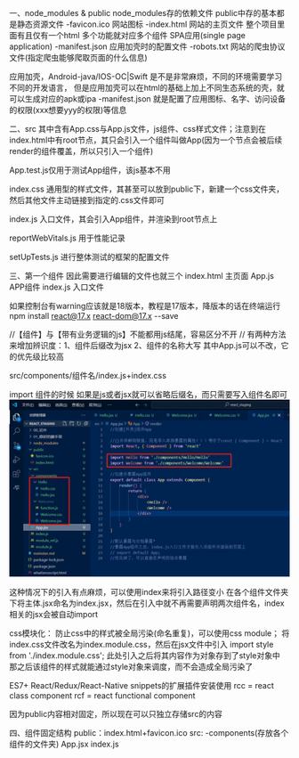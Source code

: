 一、node_modules & public
node_modules存的依赖文件
public中存的基本都是静态资源文件
-favicon.ico 网站图标
-index.html 网站的主页文件 整个项目里面有且仅有一个html 多个功能就对应多个组件 SPA应用(single page application)
-manifest.json 应用加壳时的配置文件
-robots.txt 网站的爬虫协议文件(指定爬虫能够爬取页面的什么信息)

应用加壳，Android-java/IOS-OC|Swift 是不是非常麻烦，不同的环境需要学习不同的开发语言，
但是应用加壳可以在html的基础上加上不同生态系统的壳，就可以生成对应的apk或ipa
-manifest.json 就是配置了应用图标、名字、访问设备的权限(xxx想要yyy的权限)等信息


二、src
其中含有App.css与App.js文件，js组件、css样式文件；注意到在index.html中有root节点，其只会引入一个组件叫做App(因为一个节点会被后续render的组件覆盖，所以只引入一个组件)

App.test.js仅用于测试App组件，该js基本不用

index.css 通用型的样式文件，其甚至可以放到public下，新建一个css文件夹，然后其他文件主动链接到指定的.css文件即可

index.js 入口文件，其会引入App组件，并渲染到root节点上

reportWebVitals.js 用于性能记录

setUpTests.js 进行整体测试的框架的配置文件

三、第一个组件
因此需要进行编辑的文件也就三个
index.html  主页面
App.js      APP组件
index.js    入口文件

如果控制台有warning应该就是18版本，教程是17版本，降版本的话在终端运行 npm install react@17.x react-dom@17.x --save

//【组件】与【带有业务逻辑的js】不能都用js结尾，容易区分不开
// 有两种方法来增加辨识度：1、组件后缀改为jsx 2、组件的名称大写
其中App.js可以不改，它的优先级比较高

src/components/组件名/index.js+index.css

import 组件的时候 如果是js或者jsx就可以省略后缀名，而只需要写入组件名即可
![alt text](./assets/01_image.png)

这种情况下的引入有点麻烦，可以使用index来将引入路径变小
在各个组件文件夹下将主体.jsx命名为index.jsx，然后在引入中就不再需要声明两次组件名，index相关的jsx会被自动import

css模块化：
防止css中的样式被全局污染(命名重复)，可以使用css module；
将index.css文件改名为index.module.css，然后在jsx文件中引入 import style from './index.module.css';
此处引入之后将其内容作为对象存到了style对象中
那之后该组件的样式就能通过style对象来调度，而不会造成全局污染了

ES7+ React/Redux/React-Native snippets的扩展插件安装使用
rcc = react class component
rcf = react functional component

因为public内容相对固定，所以现在可以只独立存储src的内容

四、组件固定结构
public：index.html+favicon.ico
src:
-components(存放各个组件的文件夹)
 App.jsx
 index.js